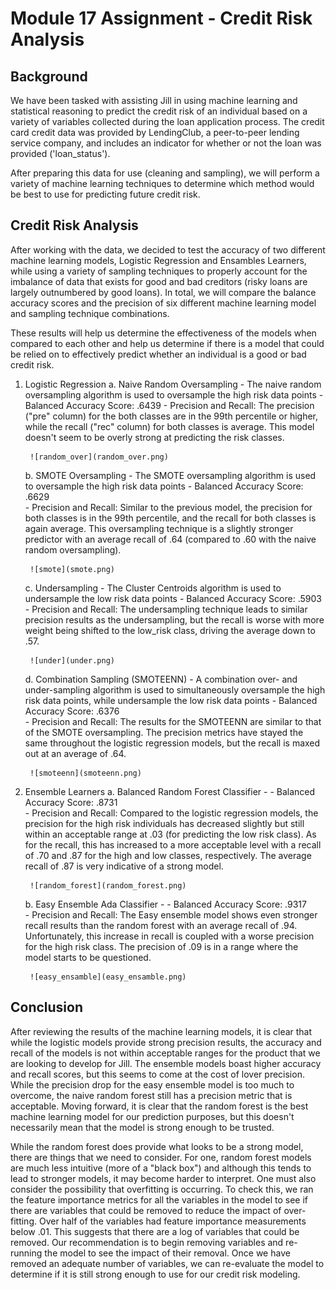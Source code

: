 # Module 17 Assignment - Credit Risk Analysis

## Background
We have been tasked with assisting Jill in using machine learning and statistical reasoning to predict the credit risk of an individual based on a variety of variables collected during the loan application process. The credit card credit data was provided by LendingClub, a peer-to-peer lending service company, and includes an indicator for whether or not the loan was provided ('loan_status').

After preparing this data for use (cleaning and sampling), we will perform a variety of machine learning techniques to determine which method would be best to use for predicting future credit risk.


## Credit Risk Analysis
After working with the data, we decided to test the accuracy of two different machine learning models, Logistic Regression and Ensambles Learners, while using a variety of sampling techniques to properly account for the imbalance of data that exists for good and bad creditors (risky loans are largely outnumbered by good loans). In total, we will compare the balance accuracy scores and the precision of six different machine learning model and sampling technique combinations. 

These results will help us determine the effectiveness of the models when compared to each other and help us determine if there is a model that could be relied on to effectively predict whether an individual is a good or bad credit risk.

1. Logistic Regression
	a. Naive Random Oversampling - The naive random oversampling algorithm is used to oversample the high risk data points
		- Balanced Accuracy Score: .6439
		- Precision and Recall: The precision ("pre" column) for the both classes are in the 99th percentile or higher, while the recall ("rec" column) for both classes is average. This model doesn't seem to be overly strong at predicting the risk classes.

		![random_over](random_over.png)


	b. SMOTE Oversampling - The SMOTE oversampling algorithm is used to oversample the high risk data points 
		- Balanced Accuracy Score: .6629		
		- Precision and Recall: Similar to the previous model, the precision for both classes is in the 99th percentile, and the recall for both classes is again average. This oversampling technique is a slightly stronger predictor with an average recall of .64 (compared to .60 with the naive random oversampling).

		![smote](smote.png)


	c. Undersampling - The Cluster Centroids algorithm is used to undersample the low risk data points
		- Balanced Accuracy Score: .5903		
		- Precision and Recall: The undersampling technique leads to similar precision results as the undersampling, but the recall is worse with more weight being shifted to the low_risk class, driving the average down to .57.

		![under](under.png)


	d. Combination Sampling (SMOTEENN) - A combination over- and under-sampling algorithm is used to simultaneously oversample the high risk data points, while undersample the low risk data points
		- Balanced Accuracy Score: .6376		
		- Precision and Recall: The results for the SMOTEENN are similar to that of the SMOTE oversampling. The precision metrics have stayed the same throughout the logistic regression models, but the recall is maxed out at an average of .64.

		![smoteenn](smoteenn.png)


2. Ensemble Learners
	a. Balanced Random Forest Classifier - 
		- Balanced Accuracy Score: .8731		
		- Precision and Recall: Compared to the logistic regression models, the precision for the high risk individuals has decreased slightly but still within an acceptable range at .03 (for predicting the low risk class). As for the recall, this has increased to a more acceptable level with a recall of .70 and .87 for the high and low classes, respectively. The average recall of .87 is very indicative of a strong model.

		![random_forest](random_forest.png)


	b. Easy Ensemble Ada Classifier - 
		- Balanced Accuracy Score: .9317		
		- Precision and Recall: The Easy ensemble model shows even stronger recall results than the random forest with an average recall of .94. Unfortunately, this increase in recall is coupled with a worse precision for the high risk class. The precision of .09 is in a range where the model starts to be questioned.

		![easy_ensamble](easy_ensamble.png)


## Conclusion
After reviewing the results of the machine learning models, it is clear that while the logistic models provide strong precision results, the accuracy and recall of the models is not within acceptable ranges for the product that we are looking to develop for Jill. The ensemble models boast higher accuracy and recall scores, but this seems to come at the cost of lover precision. While the precision drop for the easy ensemble model is too much to overcome, the naive random forest still has a precision metric that is acceptable. Moving forward, it is clear that the random forest is the best machine learning model for our prediction purposes, but this doesn't necessarily mean that the model is strong enough to be trusted. 

While the random forest does provide what looks to be a strong model, there are things that we need to consider. For one, random forest models are much less intuitive (more of a "black box") and although this tends to lead to stronger models, it may become harder to interpret. One must also consider the possibility that overfitting is occurring. To check this, we ran the feature importance metrics for all the variables in the model to see if there are variables that could be removed to reduce the impact of over-fitting. Over half of the variables had feature importance measurements below .01. This suggests that there are a log of variables that could be removed. Our recommendation is to begin removing variables and re-running the model to see the impact of their removal. Once we have removed an adequate number of variables, we can re-evaluate the model to determine if it is still strong enough to use for our credit risk modeling.